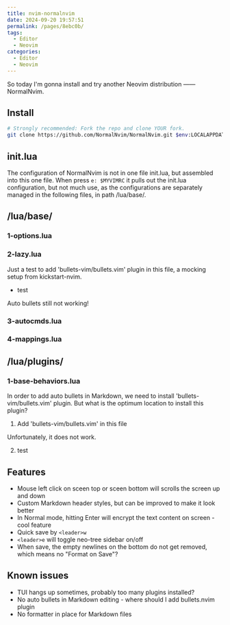 ```yaml
---
title: nvim-normalnvim
date: 2024-09-20 19:57:51
permalink: /pages/8ebc0b/
tags:
  - Editor
  - Neovim
categories:
  - Editor
  - Neovim
---
```


So today I'm gonna install and try another Neovim distribution —— NormalNvim.

## Install

```sh
# Strongly recommended: Fork the repo and clone YOUR fork.
git clone https://github.com/NormalNvim/NormalNvim.git $env:LOCALAPPDATA\nvim-normalnvim
```

## init.lua

The configuration of NormalNvim is not in one file init.lua, but assembled into this one file. When press `e: $MYVIMRC` it pulls out the init.lua configuration, but not much use, as the configurations are separately managed in the following files, in path /lua/base/.

## /lua/base/

### 1-options.lua

### 2-lazy.lua

Just a test to add 'bullets-vim/bullets.vim' plugin in this file, a mocking setup from kickstart-nvim.

- test

<!--NOTE:--> Auto bullets still not working!

### 3-autocmds.lua

### 4-mappings.lua

## /lua/plugins/

### 1-base-behaviors.lua

In order to add auto bullets in Markdown, we need to install 'bullets-vim/bullets.vim' plugin. But what is the optimum location to install this plugin?

1. Add 'bullets-vim/bullets.vim' in this file

Unfortunately, it does not work.

2. test

## Features

- Mouse left click on sceen top or sceen bottom will scrolls the screen up and down
- Custom Markdown header styles, but can be improved to make it look better
- In Normal mode, hitting Enter will encrypt the text content on screen - cool feature
- Quick save by `<leader>w`
- `<leader>e` will toggle neo-tree sidebar on/off
- When save, the empty newlines on the bottom do not get removed, which means no "Format on Save"?

## Known issues

- TUI hangs up sometimes, probably too many plugins installed?
- No auto bullets in Markdown editing - where should I add bullets.nvim plugin
- No formatter in place for Markdown files
